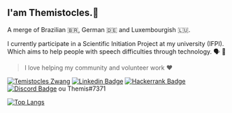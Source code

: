 ## I'am Themistocles.🕺
A merge of Brazilian 🇧🇷, German 🇩🇪 and Luxembourgish 🇱🇺.

I currently participate in a Scientific Initiation Project at my university (IFPI).  
Which aims to help people with speech difficulties through technology. 🗣 🌈

> I love helping my community and volunteer work ❤️
> 
<a href="mailto:temis2st@gmail.com" target="blank"><img src="https://img.shields.io/badge/Gmail-D14836?style=for-the-badge&logo=gmail&logoColor=white" alt="Temistocles Zwang" /></a>
[![Linkedin Badge](https://img.shields.io/badge/LinkedIn-0077B5?style=for-the-badge&logo=linkedin&logoColor=white&link=https://www.linkedin.com/in/temistocles-zwang/)](https://www.linkedin.com/in/temistocles-zwang/)
[![Hackerrank Badge](https://img.shields.io/badge/-Hackerrank-2EC866?style=for-the-badge&logo=HackerRank&logoColor=white)]()
[![Discord Badge](https://img.shields.io/badge/Discord-7289DA?style=for-the-badge&logo=discord&logoColor=white&link=https://discord.com/Themis#7371)](https://discord.com/Themis#7371) ou Themis#7371

[![Top Langs](https://github-readme-stats.vercel.app/api/top-langs/?username=TemistoclesZwang&layout=compactshow_icons=true&theme=outrun)
](https://github.com/TemistoclesZwang/github-readme-stats)

<!-- more pins -->
<!-- [![Readme Card](https://github-readme-stats.vercel.app/api/pin/?username=anuraghazra&repo=github-readme-stats)](https://github.com/anuraghazra/github-readme-stats) -->

